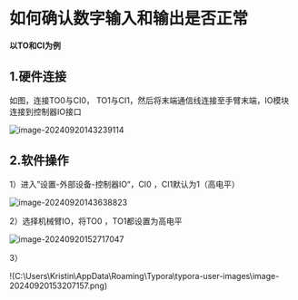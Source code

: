 # 如何确认数字输入和输出是否正常

**以TO和CI为例**

## 1.硬件连接

如图，连接TO0与CI0，   TO1与CI1，然后将末端通信线连接至手臂末端，IO模块连接到控制器IO接口



![image-20240920143239114](C:\Users\Kristin\AppData\Roaming\Typora\typora-user-images\image-20240920143239114.png)

## 2.软件操作

1）进入”设置-外部设备-控制器IO“，CI0 ，CI1默认为1（高电平）

![image-20240920143638823](C:\Users\Kristin\AppData\Roaming\Typora\typora-user-images\image-20240920143638823.png)

2）选择机械臂IO，将TO0 ，TO1都设置为高电平

![image-20240920152717047](C:\Users\Kristin\AppData\Roaming\Typora\typora-user-images\image-20240920152717047.png)

3）



!(C:\Users\Kristin\AppData\Roaming\Typora\typora-user-images\image-20240920153207157.png)